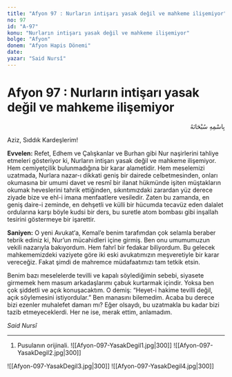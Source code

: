 ```yaml
---
title: "Afyon 97 : Nurların intişarı yasak değil ve mahkeme ilişemiyor"
no: 97
id: "A-97"
konu: "Nurların intişarı yasak değil ve mahkeme ilişemiyor"
bolge: "Afyon"
donem: "Afyon Hapis Dönemi"
date: 
yazar: "Said Nursî"
---
```


# Afyon 97 : Nurların intişarı yasak değil ve mahkeme ilişemiyor

<p class="arabic" dir="rtl" title="Meal: “Her türlü noksan sıfatlardan yüce olan Allah’ın adıyla.”">بِاسْمِهِ سُبْحَانَهُ</p>

Aziz, Sıddık Kardeşlerim!

**Evvelen:** Refet, Edhem ve Çalışkanlar ve Burhan gibi Nur naşirlerini tahliye etmeleri gösteriyor ki, Nurların intişarı yasak değil ve mahkeme ilişemiyor. Hem cemiyetçilik bulunmadığına bir karar alametidir. Hem meselemizi uzatmada, Nurlara nazar-ı dikkati geniş bir dairede celbetmesinden, onları okumasına bir umumi davet ve resmî bir ilanat hükmünde işiten müştakların okumak heveslerini tahrik ettiğinden, sıkıntımızdaki zarardan yüz derece ziyade bize ve ehl-i imana menfaatlere vesiledir. Zaten bu zamanda, en geniş daire-i zeminde, en dehşetli ve külli bir hücumda tecavüz eden dalalet ordularına karşı böyle kudsi bir ders, bu suretle atom bombası gibi inşallah tesirini göstermeye bir işarettir.

**Saniyen:** O yeni Avukat‘a, Kemal’e benim tarafımdan çok selamla beraber tebrik ediniz ki, Nur’un mücahidleri içine girmiş. Ben onu umumumuzun vekili nazarıyla bakıyordum. Hem fahrî bir fedakar biliyordum. Bu gelecek mahkememizdeki vaziyete göre iki eski avukatımızın meşveretiyle bir karar vereceğiz. Fakat şimdi de mahremce müdafaatımızı tam tetkik etsin.

Benim bazı meselelerde tevilli ve kapalı söylediğimin sebebi, siyasete girmemek hem masum arkadaşlarımı çabuk kurtarmak içindir. Yoksa ben çok şiddetli ve açık konuşacaktım. O demiş: “Heyet-i hakime tevilli değil, açık söylemesini istiyordular.” Ben manasını bilemedim. Acaba bu derece bizi ezenler muhalefet damarı mı? Eğer olsaydı, bu uzatmakla bu kadar bizi tazib etmeyeceklerdi. Her ne ise, merak ettim, anlamadım.

*Said Nursî*

***

1. Pusulanın orijinali.
![[Afyon-097-YasakDegil1.jpg|300]]
![[Afyon-097-YasakDegil2.jpg|300]]

> 
![[Afyon-097-YasakDegil3.jpg|300]]
![[Afyon-097-YasakDegil4.jpg|300]]

